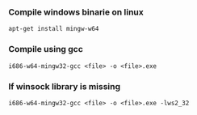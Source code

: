 ### Compile windows binarie on linux
```
apt-get install mingw-w64
```

### Compile using gcc
```
i686-w64-mingw32-gcc <file> -o <file>.exe
```

### If winsock library is missing
```
i686-w64-mingw32-gcc <file> -o <file>.exe -lws2_32
```

